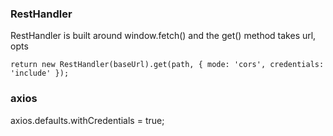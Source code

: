 
### RestHandler
 RestHandler is built around window.fetch() and the get() method takes url, opts
```
return new RestHandler(baseUrl).get(path, { mode: 'cors', credentials: 'include' });
```


### axios

axios.defaults.withCredentials = true;
